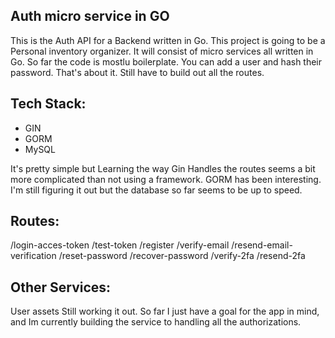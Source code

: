 ## Auth micro service in GO

This is the Auth API for a Backend written in Go. This project is going to be a Personal inventory organizer. It will consist of micro services all written in Go. So far the code is mostlu boilerplate. You can add a user and hash their password. That's about it. Still have to build out all the routes.

## Tech Stack:

- GIN
- GORM
- MySQL

It's pretty simple but Learning the way Gin Handles the routes seems a bit more complicated than not using a framework. GORM has been interesting. I'm still figuring it out but the database so far seems to be up to speed.

## Routes:

/login-acces-token
/test-token
/register
/verify-email
/resend-email-verification
/reset-password
/recover-password
/verify-2fa
/resend-2fa

## Other Services:
 
User assets
Still working it out. So far I just have a goal for the app in mind, and Im currently building the service to handling all the authorizations.
